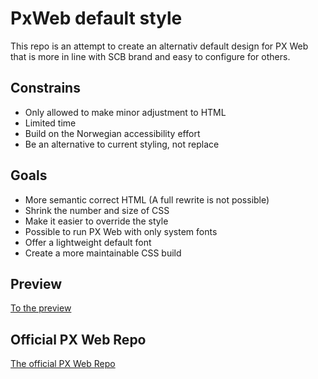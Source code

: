 # PxWeb default style

This repo is an attempt to create an alternativ default design for PX Web that is more in line with SCB brand and easy to configure for others. 

## Constrains

- Only allowed to make minor adjustment to HTML
- Limited time
- Build on the Norwegian accessibility effort
- Be an alternative to current styling, not replace

## Goals

- More semantic correct HTML (A full rewrite is not possible)
- Shrink the number and size of CSS
- Make it easier to override the style
- Possible to run PX Web with only system fonts
- Offer a lightweight default font
- Create a more maintainable CSS build

## Preview

[To the preview](https://pxweb-style.netlify.app/)

## Official PX Web Repo

[The official PX Web Repo](https://github.com/statisticssweden/PxWeb)
